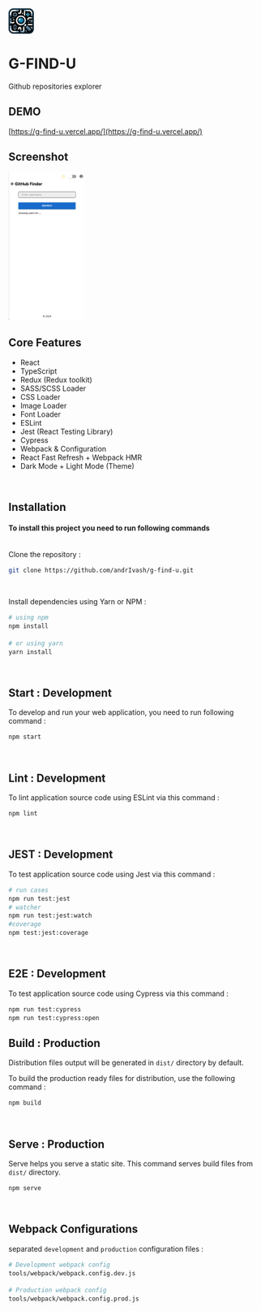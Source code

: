 <img src="assets/images/logo.png" width="50" height="50"/>

# G-FIND-U
Github repositories explorer

## DEMO
[https://g-find-u.vercel.app/](https://g-find-u.vercel.app/)

## Screenshot
<img src="assets/images/screen-app1.png" width="150" height="auto"/>

## Core Features
- React
- TypeScript
- Redux (Redux toolkit)
- SASS/SCSS Loader
- CSS Loader
- Image Loader
- Font Loader
- ESLint
- Jest (React Testing Library)
- Cypress
- Webpack & Configuration
- React Fast Refresh + Webpack HMR
- Dark Mode + Light Mode (Theme)
<br />

## Installation

#### To install this project you need to run following commands
<br>
Clone the repository :

```bash
git clone https://github.com/andrIvash/g-find-u.git
```

<br>

Install dependencies using Yarn or NPM :

```bash
# using npm
npm install

# or using yarn
yarn install
```
<br />

## Start : Development

To develop and run your web application, you need to run following command :

```bash
npm start
```
<br />

## Lint : Development

To lint application source code using ESLint via this command :

```bash
npm lint
```
<br />

## JEST : Development

To test application source code using Jest via this command :

```bash
# run cases
npm run test:jest
# watcher
npm run test:jest:watch
#coverage
npm test:jest:coverage
```
<br />

## E2E : Development

To test application source code using Cypress via this command :

```bash
npm run test:cypress
npm run test:cypress:open
```

## Build : Production

Distribution files output will be generated in `dist/` directory by default.

To build the production ready files for distribution, use the following command :

```bash
npm build
```

<br />

## Serve : Production

Serve helps you serve a static site. This command serves build files from `dist/` directory.

```bash
npm serve
```

<br />

## Webpack Configurations

separated `development` and `production` configuration files :

```bash
# Development webpack config
tools/webpack/webpack.config.dev.js

# Production webpack config
tools/webpack/webpack.config.prod.js
```
